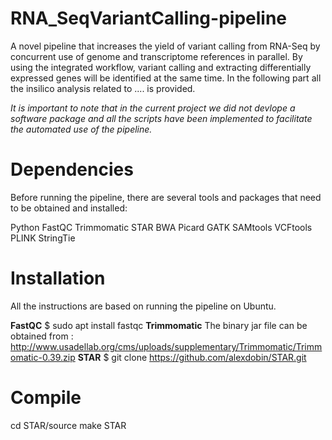# RNA_SeqVariantCalling-pipeline
A novel pipeline that increases the yield of variant calling from RNA-Seq by concurrent use of genome and transcriptome references in parallel. By using the integrated workflow, variant calling and extracting differentially expressed genes will be identified at the same time.
In the following part all the insilico analysis related to .... is provided.

_It is important to note that in the current project we did not devlope a software package and all the scripts have been implemented to facilitate the automated use of the pipeline._

# Dependencies
Before running the pipeline, there are several tools and packages that need to be obtained and installed:

Python
FastQC
Trimmomatic
STAR
BWA
Picard
GATK
SAMtools
VCFtools
PLINK
StringTie



# Installation
All the instructions are based on running the pipeline on Ubuntu.

**FastQC**
$ sudo apt install fastqc
**Trimmomatic**
The binary jar file can be obtained from : http://www.usadellab.org/cms/uploads/supplementary/Trimmomatic/Trimmomatic-0.39.zip
**STAR**
$ git clone https://github.com/alexdobin/STAR.git
# Compile
cd STAR/source
make STAR
